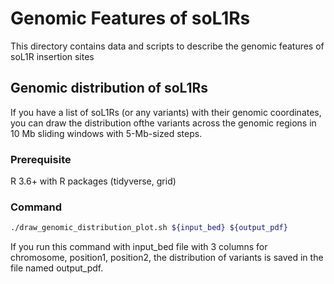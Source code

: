 # Genomic Features of soL1Rs

This directory contains data and scripts to describe the genomic features of soL1R insertion sites

## Genomic distribution of soL1Rs

If you have a list of soL1Rs (or any variants) with their genomic coordinates, you can draw the distribution ofthe  variants across the genomic regions in 10 Mb sliding windows with 5-Mb-sized steps. 

### Prerequisite
R 3.6+ with R packages (tidyverse, grid)

### Command
```bash
./draw_genomic_distribution_plot.sh ${input_bed} ${output_pdf}
```

If you run this command with input_bed file with 3 columns for chromosome, position1, position2, the distribution of variants is saved in the file named output_pdf.
